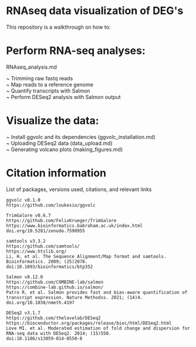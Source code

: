 # RNAseq data visualization of DEG's
This repository is a walkthrough on how to:

# Perform RNA-seq analyses: 
RNAseq_analysis.md

~  Trimming raw fastq reads
<br>
~  Map reads to a reference genome 
<br>
~  Quantify transcripts with Salmon
<br>
~  Perform DESeq2 analysis with Salmon output

# Visualize the data:
~  Install ggvolc and its dependencies (ggvolc_installation.md)
<br>
~  Uploading DESeq2 data (data_upload.md)
<br>
~  Generating volcano plots (making_figures.md)

# Citation information
List of packages, versions used, citations, and relevant links
 
```
ggvolc v0.1.0
https://github.com/loukesio/ggvolc

TrimGalore v0.6.7
https://github.com/FelixKrueger/TrimGalore
https://www.bioinformatics.babraham.ac.uk/index.html
doi.org/10.5281/zenodo.7598955

samtools v3.3.2
https://github.com/samtools/
https://www.htslib.org/
Li, H. et al. The Sequence Alignment/Map format and samtools. Bioinformatics. 2009; (25)2078.
doi:10.1093/bioinformatics/btp352

Salmon v0.12.0
https://github.com/COMBINE-lab/salmon
https://combine-lab.github.io/salmon/
Patro R. et al. Salmon provides fast and bias-aware quantification of transcript expression. Nature Methodss. 2021; (14)4.  doi.org/10.1038/nmeth.4197

DESeq2 v3.1.7
https://github.com/thelovelab/DESeq2
https://bioconductor.org/packages/release/bioc/html/DESeq2.html
Love MI. et al. Moderated estimation of fold change and dispersion for RNA-seq data with DESeq2. 2014; (15)550.
doi:10.1186/s13059-014-0550-8

```
